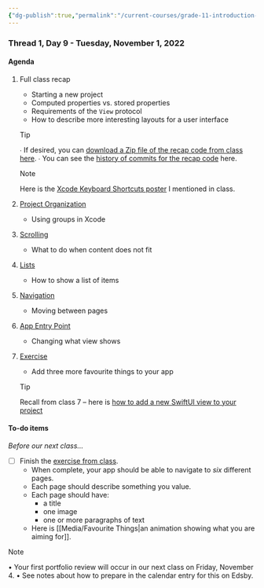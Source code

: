 ```yaml
---
{"dg-publish":true,"permalink":"/current-courses/grade-11-introduction-to-computer-science/section-1/thread-1/day-9/","dgHomeLink":false}
---
```


### Thread 1, Day 9 - Tuesday, November 1, 2022
#### Agenda
1. Full class recap
	- Starting a new project
	- Computed properties vs. stored properties
	- Requirements of the `View` protocol
	- How to describe more interesting layouts for a user interface

	> [!TIP]
	> ∙ If desired, you can [download a Zip file of the recap code from class here](https://github.com/lcs-rgordon/NameBadge/archive/fcbc0cb0849d50761fcea4605072e07ec22c9853.zip).
	> ∙ You can see the [history of commits for the recap code](https://github.com/lcs-rgordon/NameBadge/commits/fcbc0cb0849d50761fcea4605072e07ec22c9853) here.

	> [!NOTE]
	> Here is the [Xcode Keyboard Shortcuts poster](https://swifteducation.github.io/assets/pdfs/XcodeKeyboardShortcuts.pdf) I mentioned in class.

2. [Project Organization](https://www.icloud.com/iclouddrive/03exCcLog2jkWcR0rpDKcga6w#Day_9a_-_Project_Organization)
	- Using groups in Xcode
3. [Scrolling](https://www.icloud.com/iclouddrive/0c77u1tVdTO30hB3oVHDICsbA#Day_9b_-_Scrolling)
	- What to do when content does not fit
4. [Lists](https://www.icloud.com/iclouddrive/0c3tFYod2N7YJphIivM7ss1Mg#Day_9c_-_Lists)
	- How to show a list of items
5. [Navigation](https://www.icloud.com/iclouddrive/0eeKmwf3mhGM52O-dPTYahj4A#Day_9d_-_Navigation)
	- Moving between pages
6. [App Entry Point](https://www.icloud.com/iclouddrive/0707mnUnIdxMoykJGvEKOnrbw#Day_9e_-_App_Entry_Point)
	- Changing what view shows
7. [Exercise](https://www.icloud.com/iclouddrive/042DE80FTJL3UrzvyiDzaISgg#Day_9f_-_Exercise)
	- Add three more favourite things to your app
	> [!TIP]
	> Recall from class 7 – here is [how to add a new SwiftUI view to your project](https://www.youtube.com/embed/JMJGncqQh_k)

#### To-do items
*Before our next class...*
- [ ] Finish the [exercise from class](https://www.icloud.com/iclouddrive/042DE80FTJL3UrzvyiDzaISgg#Day_9f_-_Exercise).
	- When complete, your app should be able to navigate to *six* different pages.
	- Each page should describe something you value.
	- Each page should have:
		- a title
		- one image
		- one or more paragraphs of text
	- Here is [[Media/Favourite Things|an animation showing what you are aiming for]].
		
> [!NOTE]
> • Your first portfolio review will occur in our next class on Friday, November 4. 
> • See notes about how to prepare in the calendar entry for this on Edsby.